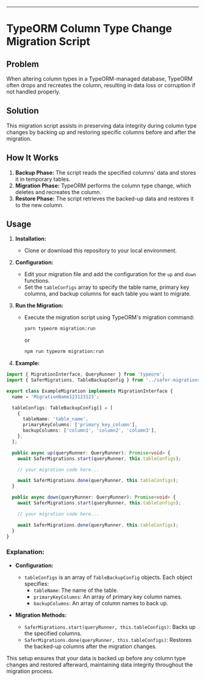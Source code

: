 ---

# TypeORM Column Type Change Migration Script

## Problem

When altering column types in a TypeORM-managed database, TypeORM often drops and recreates the column, resulting in data loss or corruption if not handled properly.

## Solution

This migration script assists in preserving data integrity during column type changes by backing up and restoring specific columns before and after the migration.

## How It Works

1. **Backup Phase:** The script reads the specified columns' data and stores it in temporary tables.
2. **Migration Phase:** TypeORM performs the column type change, which deletes and recreates the column.
3. **Restore Phase:** The script retrieves the backed-up data and restores it to the new column.

## Usage

1. **Installation:**
   - Clone or download this repository to your local environment.

2. **Configuration:**
   - Edit your migration file and add the configuration for the `up` and `down` functions.
   - Set the `tableConfigs` array to specify the table name, primary key columns, and backup columns for each table you want to migrate.

3. **Run the Migration:**
   - Execute the migration script using TypeORM's migration command:
     ```bash
     yarn typeorm migration:run
     ```
     or
     ```bash
     npm run typeorm migration:run
     ```

4. **Example:**

```typescript
import { MigrationInterface, QueryRunner } from 'typeorm';
import { SaferMigrations, TableBackupConfig } from '../safer-migrations';

export class ExampleMigration implements MigrationInterface {
  name = 'MigrationName123123123';

  tableConfigs: TableBackupConfig[] = [
    {
      tableName: 'table_name',
      primaryKeyColumns: ['primary_key_column'],
      backupColumns: ['column1', 'column2', 'column3'],
    },
  ];

  public async up(queryRunner: QueryRunner): Promise<void> {
    await SaferMigrations.start(queryRunner, this.tableConfigs);

    // your migration code here...

    await SaferMigrations.done(queryRunner, this.tableConfigs);
  }

  public async down(queryRunner: QueryRunner): Promise<void> {
    await SaferMigrations.start(queryRunner, this.tableConfigs);

    // your migration code here...

    await SaferMigrations.done(queryRunner, this.tableConfigs);
  }
}
```

### Explanation:

- **Configuration:**
  - `tableConfigs` is an array of `TableBackupConfig` objects. Each object specifies:
    - `tableName`: The name of the table.
    - `primaryKeyColumns`: An array of primary key column names.
    - `backupColumns`: An array of column names to back up.

- **Migration Methods:**
  - `SaferMigrations.start(queryRunner, this.tableConfigs)`: Backs up the specified columns.
  - `SaferMigrations.done(queryRunner, this.tableConfigs)`: Restores the backed-up columns after the migration changes.

This setup ensures that your data is backed up before any column type changes and restored afterward, maintaining data integrity throughout the migration process.
